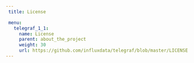 ```yaml
---
 title: License

 menu:
   telegraf_1_1:
     name: License
     parent: about_the_project
     weight: 30
     url: https://github.com/influxdata/telegraf/blob/master/LICENSE
---
```

